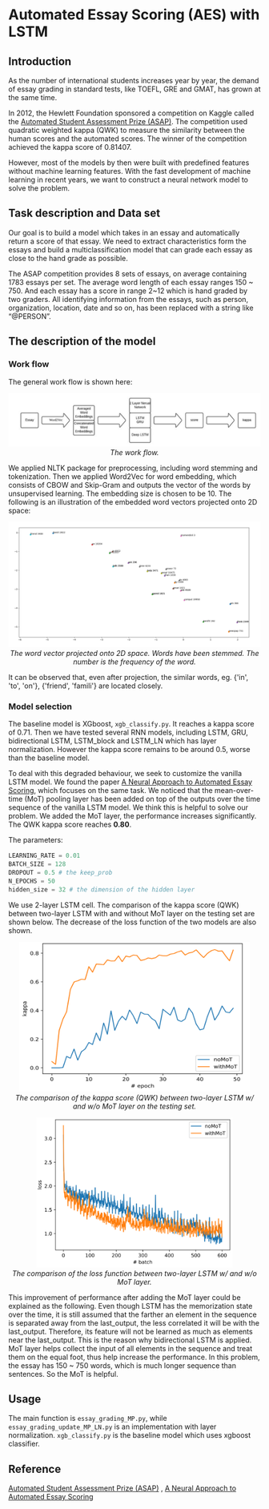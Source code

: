 # Automated Essay Scoring (AES) with LSTM

## Introduction
As the number of international students increases year by year, the demand of essay grading in standard tests, like TOEFL, GRE and
GMAT, has grown at the same time. 

In 2012, the Hewlett Foundation sponsored a competition on Kaggle called the [Automated Student Assessment Prize (ASAP)](https://www.kaggle.com/c/asap-aes). The competition used quadratic weighted kappa (QWK) to measure the similarity between the human scores and the automated scores. The winner of the competition achieved the kappa score of 0.81407.

However, most of the models by then were built with predefined features without machine learning features. With the fast development of machine learning in recent years, we want to construct a neural network model to solve the problem.

<!-- Basic structure of LSTM model:
<p align="center">
    <img src="./media/LSTM3-chain.png"><br/>
    <em>Basic structure of LSTM.</em>
</p> -->

## Task description and Data set
Our goal is to build a model which takes in an essay and automatically return a score of that essay. We need to extract characteristics form the essays and build a multiclassification model that can grade each essay as close to the hand grade as possible.

The ASAP competition provides 8 sets of essays, on average containing 1783 essays per set. The average word length of each essay ranges 150 ~ 750. And each essay has a score in range 2~12 which is hand graded by two graders. All identifying information from the essays, such as person, organization, location, date and so on, has been replaced with a string like “@PERSON”.


## The description of the model

### Work flow
The general work flow is shown here:
<p align="center">
    <img src="./media/workflow.png"><br/>
    <em>The work flow.</em>
</p>

We applied NLTK package for preprocessing, including word stemming and tokenization. Then we applied Word2Vec for word embedding, which consists of CBOW and Skip-Gram and outputs the vector of the words by unsupervised learning. The embedding size is chosen to be 10. The following is an illustration of the embedded word vectors projected onto 2D space:
<p align="center">
    <img src="./media/word2vec_stemmed.png"><br/>
    <em>The word vector projected onto 2D space. Words have been stemmed. The number is the frequency of the word.</em>
</p>
It can be observed that, even after projection, the similar words, eg. {'in', 'to', 'on'}, {'friend', 'famili'} are located closely.

### Model selection

The baseline model is XGboost, `xgb_classify.py`. It reaches a kappa score of 0.71. Then we have tested several RNN models, including LSTM, GRU, bidirectional LSTM, LSTM_block and LSTM_LN which has layer normalization. However the kappa score remains to be around 0.5, worse than the baseline model.

To deal with this degraded behaviour, we seek to customize the vanilla LSTM model. We found the paper [A Neural Approach to Automated Essay Scoring](https://www.aclweb.org/anthology/D16-1193.pdf), which focuses on the same task. We noticed that the mean-over-time (MoT) pooling layer has been added on top of the outputs over the time sequence of the vanilla LSTM model. We think this is helpful to solve our problem. We added the MoT layer, the performance increases significantly. The QWK kappa score reaches **0.80**. 

The parameters:
```Python
LEARNING_RATE = 0.01
BATCH_SIZE = 128
DROPOUT = 0.5 # the keep_prob
N_EPOCHS = 50
hidden_size = 32 # the dimension of the hidden layer
```
We use 2-layer LSTM cell. The comparison of the kappa score (QWK) between two-layer LSTM with and without MoT layer on the testing set are shown below. The decrease of the loss function of the two models are also shown.

<p align="center">
    <img width="460" height="300" src="./media/lstm_noMPkappa.png"><br/>
    <em>The comparison of the kappa score (QWK) between two-layer LSTM w/ and w/o MoT layer on the testing set.</em>
</p>

<p align="center">
    <img idth="500" height="300" src="./media/lstm_noMPloss.png"><br/>
    <em>The comparison of the loss function between two-layer LSTM w/ and w/o MoT layer.</em>
</p>

This improvement of performance after adding the MoT layer could be explained as the following. Even though LSTM has the memorization state over the time, it is still assumed that the farther an element in the sequence is separated away from the last_output, the less correlated it will be with the last_output. Therefore, its feature will not be learned as much as elements near the last_output. This is the reason why bidirectional LSTM is applied. MoT layer helps collect the input of all elements in the sequence and treat them on the equal foot, thus help increase the performance. In this problem, the essay has 150 ~ 750 words, which is much longer sequence than sentences. So the MoT is helpful.

## Usage
The main function is `essay_grading_MP.py`, while `essay_grading_update_MP_LN.py` is an implementation with layer normalization. `xgb_classify.py` is the baseline model which uses xgboost classifier.

## Reference
[Automated Student Assessment Prize (ASAP)](https://www.kaggle.com/c/asap-aes)
,
[A Neural Approach to Automated Essay Scoring](https://www.aclweb.org/anthology/D16-1193.pdf)